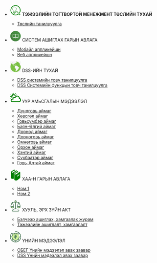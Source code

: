 - <img src="assets/images/logo_introduction.png" style="width:36px;"/> **ТЭЖЭЭЛИЙН ТОГТВОРТОЙ МЕНЕЖМЕНТ ТӨСЛИЙН ТУХАЙ**  
    -  [Төслийн танилцуулга](introduction/taniltsuulga.md)


- <img src="assets/images/icon_handbook.jpg" style="width:36px;"/> СИСТЕМ АШИГЛАХ ГАРЫН АВЛАГА
    - [Мобайл аппликейшн](application/mobile.md)
    - [Веб аппликейшн](application/web.md)

- <img src="assets/images/icon_map.png" style="width:36px;"/> DSS-ИЙН ТУХАЙ
    - [DSS системийн товч танилцуулга](DSS/introduction.md)
    - [DSS Системийн функцын товч танилцуулга](DSS/functional.md)

- <img src="assets/images/icon_weather.png" style="width:36px;"/> УУР АМЬСГАЛЫН МЭДЭЭЛЭЛ
    - [Дундговь аймаг](Provinces/Dundgovi.md)
    - [Хөвсгөл аймаг](Provinces/Huvsgul.md)
    - [Говьсүмбэр аймаг](Provinces/Govisumber.md)
    - [Баян-Өлгий аймаг](Provinces/BayanUlgii.md)
    - [Дорнод аймаг](Provinces/Dornod.md)
    - [Дорноговь аймаг](Provinces/Dornogovi.md)
    - [Өмнөговь аймаг](Provinces/Umnugovi.md)
    - [Орхон аймаг](Provinces/Orkhon.md)
    - [Хэнтий аймаг](Provinces/Khentii.md)
    - [Сүхбаатар аймаг](Provinces/Sukhbaatar.md)
    - [Говь-Алтай аймаг](Provinces/GobiAltai.md)
    

- <img src="assets/images/icon_manual.png" style="width:36px;"/> ХАА-Н ГАРЫН АВЛАГА
    - [Ном 1](manual/book1.md)
    - [Ном 2](manual/book2.md)

- <img src="assets/images/icon_law.png" style="width:36px;"/> ХУУЛЬ, ЭРХ ЗҮЙН АКТ
    - [Бэлчээр ашиглах, хамгаалах журам ](law/pasture.md)
    - [Тэжээлийн ашиглалт, хамгаалалт ](law/fodder.md)
    

- <img src="assets/images/icon_tugrug.png" style="width:36px;"/> ҮНИЙН МЭДЭЭЛЭЛ
    - [ОБЕГ Үнийн мэдээлэл авах заавар](price/OBEG.md)
    - [DSS Үнийн мэдээлэл авах заавар](price/DSS.md)

   

